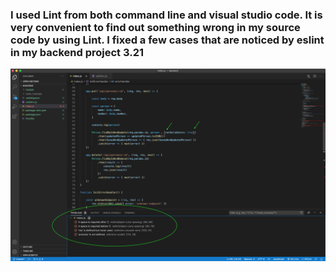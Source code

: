 ### I used Lint from both command line and visual studio code. It is very convenient to find out something wrong in my source code by using Lint. I fixed a few cases that are noticed by eslint in my backend project 3.21

<img src="Screenshot.3.22.png" width="1024" title="screenshot">
